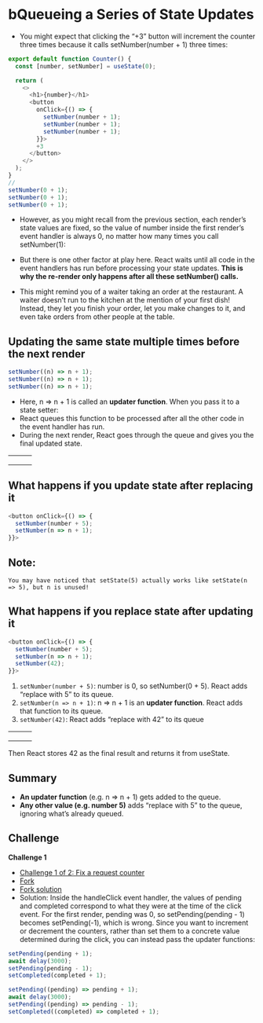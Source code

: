 # bQueueing a Series of State Updates

- You might expect that clicking the “+3” button will increment the counter three times because it calls setNumber(number + 1) three times:

```js
export default function Counter() {
  const [number, setNumber] = useState(0);

  return (
    <>
      <h1>{number}</h1>
      <button
        onClick={() => {
          setNumber(number + 1);
          setNumber(number + 1);
          setNumber(number + 1);
        }}>
        +3
      </button>
    </>
  );
}
//
setNumber(0 + 1);
setNumber(0 + 1);
setNumber(0 + 1);
```

- However, as you might recall from the previous section, each render’s state values are fixed, so the value of number inside the first render’s event handler is always 0, no matter how many times you call setNumber(1):

- But there is one other factor at play here. React waits until all code in the event handlers has run before processing your state updates. **This is why the re-render only happens after all these setNumber() calls.**

- This might remind you of a waiter taking an order at the restaurant. A waiter doesn’t run to the kitchen at the mention of your first dish! Instead, they let you finish your order, let you make changes to it, and even take orders from other people at the table.

## Updating the same state multiple times before the next render

```js
setNumber((n) => n + 1);
setNumber((n) => n + 1);
setNumber((n) => n + 1);
```

- Here, n => n + 1 is called an **updater function**. When you pass it to a state setter:
- React queues this function to be processed after all the other code in the event handler has run.
- During the next render, React goes through the queue and gives you the final updated state.

|     |     |     |
| --- | --- | --- |
|     |     |     |
|     |     |     |
|     |     |     |

## What happens if you update state after replacing it

```js
<button onClick={() => {
  setNumber(number + 5);
  setNumber(n => n + 1);
}}>
```

## Note:

```text
You may have noticed that setState(5) actually works like setState(n => 5), but n is unused!
```

## What happens if you replace state after updating it

```js
<button onClick={() => {
  setNumber(number + 5);
  setNumber(n => n + 1);
  setNumber(42);
}}>
```

1. `setNumber(number + 5)`: number is 0, so setNumber(0 + 5). React adds “replace with 5” to its queue.
2. `setNumber(n => n + 1)`: n => n + 1 is an **updater function**. React adds that function to its queue.
3. `setNumber(42)`: React adds “replace with 42” to its queue

|     |     |     |
| --- | --- | --- |
|     |     |     |
|     |     |     |
|     |     |     |

Then React stores 42 as the final result and returns it from useState.

## Summary

- **An updater function** (e.g. n => n + 1) gets added to the queue.
- **Any other value (e.g. number 5)** adds “replace with 5” to the queue, ignoring what’s already queued.

## Challenge

**Challenge 1**

- [Challenge 1 of 2: Fix a request counter ](https://react.dev/learn/queueing-a-series-of-state-updates#fix-a-request-counter)
- [Fork](https://codesandbox.io/p/sandbox/fqpzwf)
- [Fork solution](https://codesandbox.io/p/sandbox/6np4gg)
- Solution: Inside the handleClick event handler, the values of pending and completed correspond to what they were at the time of the click event. For the first render, pending was 0, so setPending(pending - 1) becomes setPending(-1), which is wrong. Since you want to increment or decrement the counters, rather than set them to a concrete value determined during the click, you can instead pass the updater functions:

```js
setPending(pending + 1);
await delay(3000);
setPending(pending - 1);
setCompleted(completed + 1);
```

```js
setPending((pending) => pending + 1);
await delay(3000);
setPending((pending) => pending - 1);
setCompleted((completed) => completed + 1);
```
